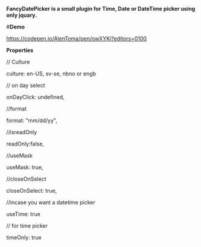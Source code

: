 **FancyDatePicker is a small plugin for Time, Date or DateTime picker using only jquary.**

#**Demo**

https://codepen.io/AlenToma/pen/owXYKj?editors=0100

**Properties**
   
// Culture
 
 culture: en-US, sv-se, nbno or engb
 
 // on day select
 
 onDayClick: undefined,
 
 //format
 
   format: "mm/dd/yy",
	 
 //isreadOnly
 
 readOnly:false,
 
 //useMask
 
 useMask: true,
 
 //closeOnSelect
 
 closeOnSelect: true,
 
 //incase you want a datetime picker
 
 useTime: true
 
 // for time picker
 
 timeOnly: true
    
